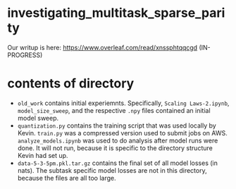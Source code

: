 # investigating_multitask_sparse_parity

Our writup is here: https://www.overleaf.com/read/xnssphtqqcgd (IN-PROGRESS)

# contents of directory
- `old_work` contains initial experiemnts. Specifically, `Scaling Laws-2.ipynb`, `model_size_sweep`, and the respective `.npy` files contained an initial model sweep. 
- `quantization.py` contains the training script that was used locally by Kevin. `train.py` was a compressed version used to submit jobs on AWS. `analyze_models.ipynb` was used to do analysis after model runs were done. It will not run, because it is specific to the directory structure Kevin had set up. 
- `data-5-3-5pm.pkl.tar.gz` contains the final set of all model losses (in nats). The subtask specific model losses are not in this directory, because the files are all too large.